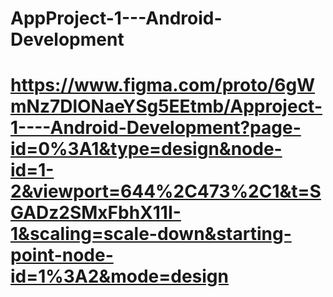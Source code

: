 # AppProject-1---Android-Development

# https://www.figma.com/proto/6gWmNz7DlONaeYSg5EEtmb/Approject-1----Android-Development?page-id=0%3A1&type=design&node-id=1-2&viewport=644%2C473%2C1&t=SGADz2SMxFbhX11I-1&scaling=scale-down&starting-point-node-id=1%3A2&mode=design
